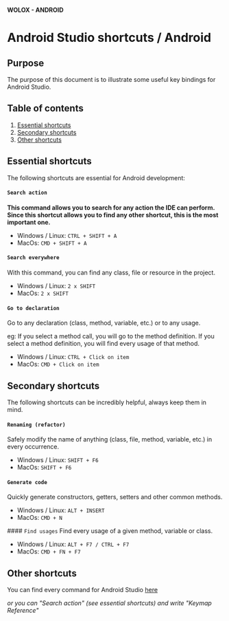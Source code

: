 **WOLOX - ANDROID**

# Android Studio shortcuts / Android

## Purpose
The purpose of this document is to illustrate some useful key bindings for Android
Studio.

## Table of contents

1. [Essential shortcuts](#topic-essential-shortcuts)
2. [Secondary shortcuts](#topic-secondary-shortcuts)
2. [Other shortcuts](#topic-other-shortcuts)

## <a name="topic-essential-shortcuts"></a> Essential shortcuts

The following shortcuts are essential for Android development:

#### `Search action`
**This command allows you to search for any action the IDE can perform. Since this
shortcut allows you to find any other shortcut, this is the most important one.**

* Windows / Linux: `CTRL + SHIFT + A`
* MacOs: `CMD + SHIFT + A`

#### `Search everywhere`
With this command, you can find any class, file or resource in the project.

* Windows / Linux: `2 x SHIFT`
* MacOs: `2 x SHIFT`

#### `Go to declaration`
Go to any declaration (class, method, variable, etc.) or to any usage.

eg: If you select a method call, you will go to the method definition. If you
select a method definition, you will find every usage of that method.

* Windows / Linux: `CTRL + Click on item`
* MacOs: `CMD + Click on item`

## <a name="topic-secondary-shortcuts"></a> Secondary shortcuts

The following shortcuts can be incredibly helpful, always keep them in mind.
#### `Renaming (refactor)`
Safely modify the name of anything (class, file, method, variable, etc.) in every
occurrence.

* Windows / Linux: `SHIFT + F6`
* MacOs: `SHIFT + F6`

#### `Generate code`
Quickly generate constructors, getters, setters and other common methods.

* Windows / Linux: `ALT + INSERT`
* MacOs: `CMD + N`

#### `Find usages`
Find every usage of a given method, variable or class.

* Windows / Linux: `ALT + F7 / CTRL + F7`
* MacOs: `CMD + FN + F7`

## <a name="topic-other-shortcuts"></a> Other shortcuts

You can find every command for Android Studio [here](https://resources.jetbrains.com/storage/products/idea/docs/IntelliJIDEA_ReferenceCard.pdf)

*or you can "Search action" (see essential shortcuts) and write "Keymap Reference"*
